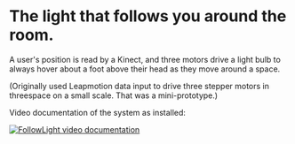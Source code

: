 # The light that follows you around the room.

A user's position is read by a Kinect, and three motors drive a light bulb to always hover about a foot above their head as they move around a space.

(Originally used Leapmotion data input to drive three stepper motors in threespace on a small scale. That was a mini-prototype.)

Video documentation of the system as installed:

[![FollowLight video documentation](https://img.youtube.com/vi/sN7RRbyMLRg/0.jpg)](https://www.youtube.com/watch?v=sN7RRbyMLRg "click to watch the video documentation on YouTube")
